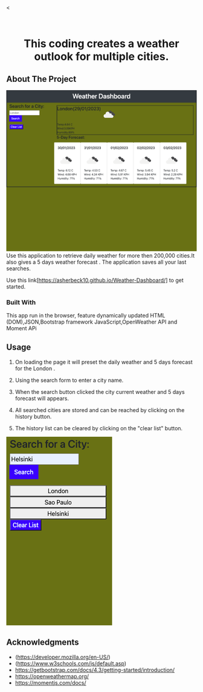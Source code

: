 <
<!-- PROJECT LOGO -->
<br />


  <h1 align="center" Weather Dashboard</h1>

  <p align="center">
    This coding creates a weather outlook for multiple cities. 
    <br />
   

<!-- ABOUT THE PROJECT -->
## About The Project

![Product start screen](./assets/weather_dashboard.png)
Use this application to retrieve daily weather for more then 200,000 cities.It also gives a 5 days weather forecast . The application saves all your last searches.

Use this link[https://asherbeck10.github.io/Weather-Dashboard/] to get started.




### Built With
This app  run in the browser, feature dynamically updated HTML (DOM),JSON,Bootstrap framework  JavaScript,OpenWeather API and Moment APi


<!-- USAGE EXAMPLES -->
## Usage
1. On loading the page it will preset the daily weather and 5 days forecast for the London .

2. Using the search form to enter a city name.
3. When the search button clicked the city current weather and 5 days forecast will appears.
4. All searched cities are stored and can be reached by clicking on the history button.
5. The history list can be cleared by clicking on the "clear list" button.


![history screen](./assets/weather_dashboard_history.png)







<!-- ACKNOWLEDGMENTS -->
## Acknowledgments

* (https://developer.mozilla.org/en-US/)
* (https://www.w3schools.com/js/default.asp)
* https://getbootstrap.com/docs/4.3/getting-started/introduction/
* https://openweathermap.org/
* https://momentjs.com/docs/



